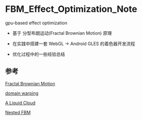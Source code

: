 # FBM_Effect_Optimization_Note

gpu-based effect optimization

- 基于 分型布朗运动(Fractal Brownian Motion) 原理

- 在实践中搭建一套 WebGL -> Android GLES 的着色器开发流程

- 优化过程中的一些经验总结


## 参考

[Fractal Brownian Motion
](https://thebookofshaders.com/13/?lan=ch)

[domain warping](http://iquilezles.org/www/articles/warp/warp.htm)

[A Liquid Cloud](https://play.google.com/store/apps/details?id=com.formisk.aliquidcloud.free&hl=en_US)

[Nested FBM](https://www.shadertoy.com/view/MdSfDy)
